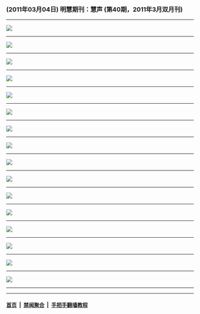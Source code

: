 ### (2011年03月04日) 明慧期刊：慧声 (第40期，2011年3月双月刊)

---

<img src="http://qikan.minghui.org/mhqkpage/qikanimage/2011/03/04/huisheng-pdf-online1.png"/><hr/>
<img src="http://qikan.minghui.org/mhqkpage/qikanimage/2011/03/04/huisheng-pdf-online2.png"/><hr/>
<img src="http://qikan.minghui.org/mhqkpage/qikanimage/2011/03/04/huisheng-pdf-online3.png"/><hr/>
<img src="http://qikan.minghui.org/mhqkpage/qikanimage/2011/03/04/huisheng-pdf-online4.png"/><hr/>
<img src="http://qikan.minghui.org/mhqkpage/qikanimage/2011/03/04/huisheng-pdf-online5.png"/><hr/>
<img src="http://qikan.minghui.org/mhqkpage/qikanimage/2011/03/04/huisheng-pdf-online6.png"/><hr/>
<img src="http://qikan.minghui.org/mhqkpage/qikanimage/2011/03/04/huisheng-pdf-online7.png"/><hr/>
<img src="http://qikan.minghui.org/mhqkpage/qikanimage/2011/03/04/huisheng-pdf-online8.png"/><hr/>
<img src="http://qikan.minghui.org/mhqkpage/qikanimage/2011/03/04/huisheng-pdf-online9.png"/><hr/>
<img src="http://qikan.minghui.org/mhqkpage/qikanimage/2011/03/04/huisheng-pdf-online10.png"/><hr/>
<img src="http://qikan.minghui.org/mhqkpage/qikanimage/2011/03/04/huisheng-pdf-online11.png"/><hr/>
<img src="http://qikan.minghui.org/mhqkpage/qikanimage/2011/03/04/huisheng-pdf-online12.png"/><hr/>
<img src="http://qikan.minghui.org/mhqkpage/qikanimage/2011/03/04/huisheng-pdf-online13.png"/><hr/>
<img src="http://qikan.minghui.org/mhqkpage/qikanimage/2011/03/04/huisheng-pdf-online14.png"/><hr/>
<img src="http://qikan.minghui.org/mhqkpage/qikanimage/2011/03/04/huisheng-pdf-online15.png"/><hr/>
<img src="http://qikan.minghui.org/mhqkpage/qikanimage/2011/03/04/huisheng-pdf-online16.png"/><hr/>


---

#### [首页](../../../..) &nbsp;|&nbsp; [禁闻聚合](https://github.com/gfw-breaker/banned-news) &nbsp;|&nbsp; [手把手翻墙教程](https://github.com/gfw-breaker/guides) 